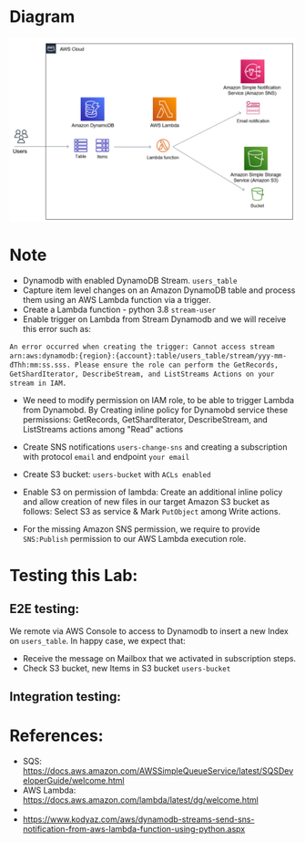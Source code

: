 # Diagram

![](./amazon-dynamodb-streams-trigger-aws-lambda-function-with-s3-and-sns.png)
# Note
- Dynamodb with enabled DynamoDB Stream. `users_table`
- Capture item level changes on an Amazon DynamoDB table and process them using an AWS Lambda function via a trigger.
- Create a Lambda function - python 3.8 `stream-user`
- Enable trigger on Lambda from Stream Dynamodb and we will receive this error such as:

```
An error occurred when creating the trigger: Cannot access stream arn:aws:dynamodb:{region}:{account}:table/users_table/stream/yyy-mm-đThh:mm:ss.sss. Please ensure the role can perform the GetRecords, GetShardIterator, DescribeStream, and ListStreams Actions on your stream in IAM.
```
- We need to modify permission on IAM role, to be able to trigger Lambda from Dynamobd. By Creating inline policy for Dynamobd service these permissions: GetRecords, GetShardIterator, DescribeStream, and ListStreams actions among "Read" actions

- Create SNS notifications `users-change-sns` and creating a subscription with protocol `email` and endpoint `your email`
- Create S3 bucket: `users-bucket` with `ACLs enabled`

- Enable S3 on permission of lambda: Create an additional inline policy and allow creation of new files in our target Amazon S3 bucket as follows: Select S3 as service & Mark `PutObject` among Write actions.
- For the missing Amazon SNS permission, we require to provide `SNS:Publish` permission to our AWS Lambda execution role.

# Testing this Lab:
## E2E testing: 
We remote via AWS Console to access to Dynamodb to insert a new Index on `users_table`. In happy case, we expect that:
- Receive the message on Mailbox that we activated in subscription steps.
- Check S3 bucket, new Items in S3 bucket `users-bucket`
## Integration testing:

# References:
- SQS: https://docs.aws.amazon.com/AWSSimpleQueueService/latest/SQSDeveloperGuide/welcome.html
- AWS Lambda: https://docs.aws.amazon.com/lambda/latest/dg/welcome.html
- 
- https://www.kodyaz.com/aws/dynamodb-streams-send-sns-notification-from-aws-lambda-function-using-python.aspx